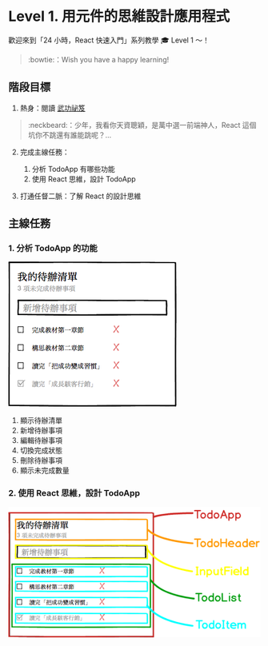 # Level 1. 用元件的思維設計應用程式

歡迎來到「24 小時，React 快速入門」系列教學 :mortar_board: Level 1 ～！
> :bowtie:：Wish you have a happy learning!


## 階段目標

1. 熱身：閱讀 [武功祕笈](https://medium.com/p/ab93203f6c53)
> :neckbeard:：少年，我看你天資聰穎，是萬中選一前端神人，React 這個坑你不跳還有誰能跳呢？...

2. 完成主線任務：
    1. 分析 TodoApp 有哪些功能
    2. 使用 React 思維，設計 TodoApp

3. 打通任督二脈：了解 React 的設計思維

## 主線任務

### 1. 分析 TodoApp 的功能

![TodoApp markup](../assets/todoapp-markup.png)

1. 顯示待辦清單
2. 新增待辦事項
3. 編輯待辦事項
4. 切換完成狀態
5. 刪除待辦事項
6. 顯示未完成數量

### 2. 使用 React 思維，設計 TodoApp

![TodoApp components](../assets/todoapp-components.png)
